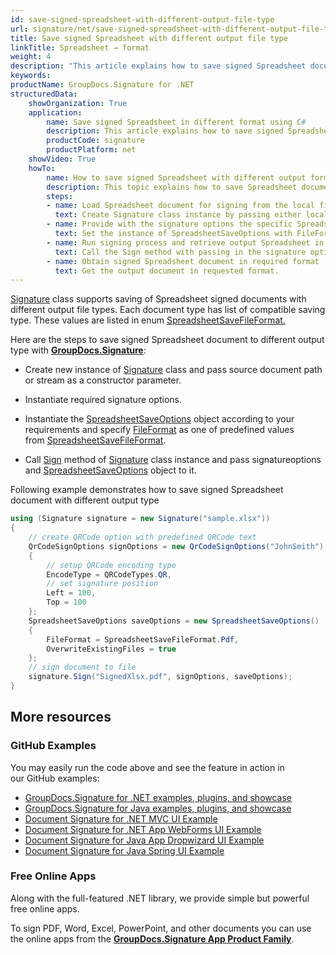 ```yaml
---
id: save-signed-spreadsheet-with-different-output-file-type
url: signature/net/save-signed-spreadsheet-with-different-output-file-type
title: Save signed Spreadsheet with different output file type
linkTitle: Spreadsheet → format
weight: 4
description: "This article explains how to save signed Spreadsheet document with various file formats by GroupDocs.Signature API."
keywords: 
productName: GroupDocs.Signature for .NET
structuredData:
    showOrganization: True
    application:    
        name: Save signed Spreadsheet in different format using C#    
        description: This article explains how to save signed Spreadsheet document in differnt output format using C# language and GroupDocs.Signature for .NET APIs
        productCode: signature
        productPlatform: net 
    showVideo: True
    howTo:
        name: How to save signed Spreadsheet with different output format file using C# 
        description: This topic explains how to save Spreadsheet documents with specific file format using C#
        steps:
        - name: Load Spreadsheet document for signing from the local file or stream.
          text: Create Signature class instance by passing either local or network file path or stream. 
        - name: Provide with the signature options the specific SpreadsheetSaveOptions in. 
          text: Set the instance of SpreadsheetSaveOptions with FileFormat and Overwrite properties to setup the saving policy.
        - name: Run signing process and retrieve output Spreadsheet in desired format 
          text: Call the Sign method with passing in the signature options and the Spreadsheet save options.
        - name: Obtain signed Spreadsheet document in required format
          text: Get the output document in requested format.
---
```

[Signature](https://reference.groupdocs.com/signature/net/groupdocs.signature/signature) class supports saving of Spreadsheet signed documents with different output file types. Each document type has list of compatible saving type. These values are listed in enum [SpreadsheetSaveFileFormat.](https://reference.groupdocs.com/signature/net/groupdocs.signature.domain/spreadsheetsavefileformat)

Here are the steps to save signed Spreadsheet document to different output type with [**GroupDocs.Signature**](https://products.groupdocs.com/signature/net):

* Create new instance of [Signature](https://reference.groupdocs.com/signature/net/groupdocs.signature/signature) class and pass source document path or stream as a constructor parameter.
* Instantiate required signature options.
* Instantiate the [SpreadsheetSaveOptions](https://reference.groupdocs.com/signature/net/groupdocs.signature.options/spreadsheetsaveoptions) object according to your requirements and specify [FileFormat](https://reference.groupdocs.com/signature/net/groupdocs.signature.options/spreadsheetsaveoptions/fileformat) as one of predefined values from [SpreadsheetSaveFileFormat](https://reference.groupdocs.com/signature/net/groupdocs.signature.domain/spreadsheetsavefileformat).  

* Call [Sign](https://reference.groupdocs.com/signature/net/groupdocs.signature/signature/sign/) method of [Signature](https://reference.groupdocs.com/signature/net/groupdocs.signature/signature) class instance and pass signatureoptions and [SpreadsheetSaveOptions](https://reference.groupdocs.com/signature/net/groupdocs.signature.options/spreadsheetsaveoptions) object to it.

Following example demonstrates how to save signed Spreadsheet document with different output type

```csharp
using (Signature signature = new Signature("sample.xlsx"))
{
    // create QRCode option with predefined QRCode text
    QrCodeSignOptions signOptions = new QrCodeSignOptions("JohnSmith")
    {
        // setup QRCode encoding type
        EncodeType = QRCodeTypes.QR,
        // set signature position
        Left = 100,
        Top = 100
    };
    SpreadsheetSaveOptions saveOptions = new SpreadsheetSaveOptions()
    {
        FileFormat = SpreadsheetSaveFileFormat.Pdf,
        OverwriteExistingFiles = true
    };
    // sign document to file
    signature.Sign("SignedXlsx.pdf", signOptions, saveOptions);
}
```

## More resources

### GitHub Examples

You may easily run the code above and see the feature in action in our GitHub examples:

* [GroupDocs.Signature for .NET examples, plugins, and showcase](https://github.com/groupdocs-signature/GroupDocs.Signature-for-.NET)
* [GroupDocs.Signature for Java examples, plugins, and showcase](https://github.com/groupdocs-signature/GroupDocs.Signature-for-Java)
* [Document Signature for .NET MVC UI Example](https://github.com/groupdocs-signature/GroupDocs.Signature-for-.NET-MVC)
* [Document Signature for .NET App WebForms UI Example](https://github.com/groupdocs-signature/GroupDocs.Signature-for-.NET-WebForms)
* [Document Signature for Java App Dropwizard UI Example](https://github.com/groupdocs-signature/GroupDocs.Signature-for-Java-Dropwizard)
* [Document Signature for Java Spring UI Example](https://github.com/groupdocs-signature/GroupDocs.Signature-for-Java-Spring)

### Free Online Apps

Along with the full-featured .NET library, we provide simple but powerful free online apps.

To sign PDF, Word, Excel, PowerPoint, and other documents you can use the online apps from the **[GroupDocs.Signature App Product Family](https://products.groupdocs.app/signature/family)**.
